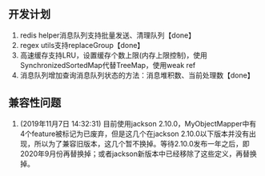 ## 开发计划

1. redis helper消息队列支持批量发送、清理队列【done】
2. regex utils支持replaceGroup【done】
3. 高速缓存支持LRU，设置缓存个数上限(内存上限控制)，使用SynchronizedSortedMap代替TreeMap，使用weak ref
4. 消息队列增加查询消息队列状态的方法：消息堆积数、当前处理数【done】

## 兼容性问题

1. (2019年11月7日 14:32:31) 目前使用jackson 2.10.0，MyObjectMapper中有4个feature被标记为已废弃，但是这几个在jackson 2.10.0以下版本并没有出现，所以为了兼容旧版本，这几个暂不换掉。等待2.10.0发布一年之后，即2020年9月份再替换掉；或者jackson新版本中已经移除了这些定义，再替换掉。
